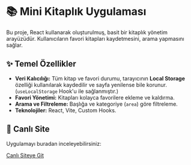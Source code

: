 # 📚 Mini Kitaplık Uygulaması

Bu proje, React kullanarak oluşturulmuş, basit bir kitaplık yönetim arayüzüdür. Kullanıcıların favori kitapları kaydetmesini, arama yapmasını sağlar.

## ✨ Temel Özellikler

* **Veri Kalıcılığı:** Tüm kitap ve favori durumu, tarayıcının **Local Storage** özelliği kullanılarak kaydedilir ve sayfa yenilense bile korunur. (`useLocalStorage` Hook'u ile sağlanmıştır.)
* **Favori Yönetimi:** Kitapları kolayca favorilere ekleme ve kaldırma.
* **Arama ve Filtreleme:** Başlığa ve kategoriye (`area`) göre filtreleme.
* **Teknolojiler:** React, Vite, Custom Hooks.

## 🚀 Canlı Site

Uygulamayı buradan inceleyebilirsiniz:

[Canlı Siteye Git](https://libraryhomework2.netlify.app/)

